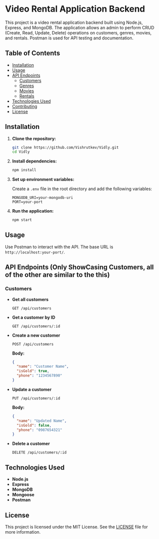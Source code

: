 # Video Rental Application Backend

This project is a video rental application backend built using Node.js, Express, and MongoDB. The application allows an admin to perform CRUD (Create, Read, Update, Delete) operations on customers, genres, movies, and rentals. Postman is used for API testing and documentation.

## Table of Contents

- [Installation](#installation)
- [Usage](#usage)
- [API Endpoints](#api-endpoints)
  - [Customers](#customers)
  - [Genres](#genres)
  - [Movies](#movies)
  - [Rentals](#rentals)
- [Technologies Used](#technologies-used)
- [Contributing](#contributing)
- [License](#license)

## Installation

1. **Clone the repository:**

    ```bash
    git clone https://github.com/Vishrutkev/Vidly.git
    cd Vidly
    ```

2. **Install dependencies:**

    ```bash
    npm install
    ```

3. **Set up environment variables:**

    Create a `.env` file in the root directory and add the following variables:

    ```env
    MONGODB_URI=your-mongodb-uri
    PORT=your-port
    ```

4. **Run the application:**

    ```bash
    npm start
    ```

## Usage

Use Postman to interact with the API. The base URL is `http://localhost:your-port/`.

## API Endpoints (Only ShowCasing Customers, all of the other are similar to the this)

### Customers

- **Get all customers**

    ```http
    GET /api/customers
    ```

- **Get a customer by ID**

    ```http
    GET /api/customers/:id
    ```

- **Create a new customer**

    ```http
    POST /api/customers
    ```

    **Body:**

    ```json
    {
      "name": "Customer Name",
      "isGold": true,
      "phone": "1234567890"
    }
    ```

- **Update a customer**

    ```http
    PUT /api/customers/:id
    ```

    **Body:**

    ```json
    {
      "name": "Updated Name",
      "isGold": false,
      "phone": "0987654321"
    }
    ```

- **Delete a customer**

    ```http
    DELETE /api/customers/:id
    ```



## Technologies Used

- **Node.js**
- **Express**
- **MongoDB**
- **Mongoose**
- **Postman**


## License

This project is licensed under the MIT License. See the [LICENSE](LICENSE) file for more information.
